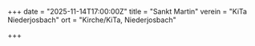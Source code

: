 +++
date = "2025-11-14T17:00:00Z"
title = "Sankt Martin"
verein = "KiTa Niederjosbach"
ort = "Kirche/KiTa, Niederjosbach"

+++
